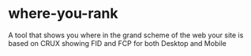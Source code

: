 # where-you-rank
A tool that shows you where in the grand scheme of the web your site is based on CRUX showing FID and FCP for both Desktop and Mobile
